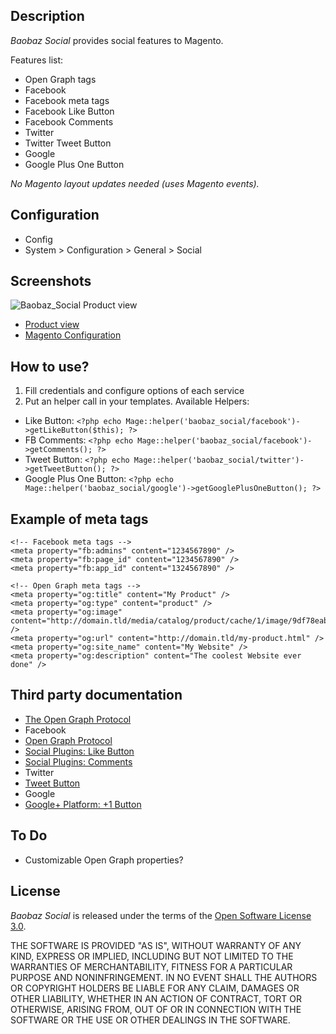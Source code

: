 Description
-----------

_Baobaz Social_ provides social features to Magento.

Features list:

* Open Graph tags
* Facebook
 * Facebook meta tags
 * Facebook Like Button
 * Facebook Comments
* Twitter
 * Twitter Tweet Button
* Google
 * Google Plus One Button

_No Magento layout updates needed (uses Magento events)._


Configuration
-------------

* Config
 * System > Configuration > General > Social


Screenshots
-----------

![Baobaz_Social Product view](https://raw.github.com/Narno/Magento_Baobaz_Social/master/doc/screenshots/Baobaz_Social-ProductViewDetails.png "Baobaz_Social Product view")  

* [Product view](https://github.com/Baobaz/Magento_Baobaz_Social/raw/master/doc/screenshots/Baobaz_Social-ProductView.png)
* [Magento Configuration](https://github.com/Baobaz/Magento_Baobaz_Social/raw/master/doc/screenshots/Baobaz_Social-Configuration.png)


How to use?
-----------

1. Fill credentials and configure options of each service
2. Put an helper call in your templates. Available Helpers:
 * Like Button: ```<?php echo Mage::helper('baobaz_social/facebook')->getLikeButton($this); ?>```
 * FB Comments: ```<?php echo Mage::helper('baobaz_social/facebook')->getComments(); ?>```
 * Tweet Button: ```<?php echo Mage::helper('baobaz_social/twitter')->getTweetButton(); ?>```
 * Google Plus One Button: ```<?php echo Mage::helper('baobaz_social/google')->getGooglePlusOneButton(); ?>```


Example of meta tags
--------------------

```
<!-- Facebook meta tags -->
<meta property="fb:admins" content="1234567890" />
<meta property="fb:page_id" content="1234567890" />
<meta property="fb:app_id" content="1324567890" />
```

```
<!-- Open Graph meta tags -->
<meta property="og:title" content="My Product" />
<meta property="og:type" content="product" />
<meta property="og:image" content="http://domain.tld/media/catalog/product/cache/1/image/9df78eab33525d08d6e5fb8d27136e95/images/catalog/product/placeholder/image.jpg" />
<meta property="og:url" content="http://domain.tld/my-product.html" />
<meta property="og:site_name" content="My Website" />
<meta property="og:description" content="The coolest Website ever done" />
```


Third party documentation
-------------------------

* [The Open Graph Protocol](http://ogp.me/)
* Facebook
 * [Open Graph Protocol](http://developers.facebook.com/docs/opengraph/)
 * [Social Plugins: Like Button](http://developers.facebook.com/docs/reference/plugins/like/)
 * [Social Plugins: Comments](http://developers.facebook.com/docs/reference/plugins/comments/)
* Twitter
 * [Tweet Button](https://dev.twitter.com/docs/tweet-button)
* Google
 * [Google+ Platform: +1 Button](https://developers.google.com/+/plugins/+1button/)


To Do
----

* Customizable Open Graph properties?


License
----------

_Baobaz Social_ is released under the terms of the [Open Software License 3.0](http://opensource.org/licenses/OSL-3.0).

THE SOFTWARE IS PROVIDED "AS IS", WITHOUT WARRANTY OF ANY KIND, EXPRESS
OR IMPLIED, INCLUDING BUT NOT LIMITED TO THE WARRANTIES OF MERCHANTABILITY,
FITNESS FOR A PARTICULAR PURPOSE AND NONINFRINGEMENT. IN NO EVENT SHALL
THE AUTHORS OR COPYRIGHT HOLDERS BE LIABLE FOR ANY CLAIM, DAMAGES OR OTHER
LIABILITY, WHETHER IN AN ACTION OF CONTRACT, TORT OR OTHERWISE, ARISING
FROM, OUT OF OR IN CONNECTION WITH THE SOFTWARE OR THE USE OR OTHER
DEALINGS IN THE SOFTWARE.
